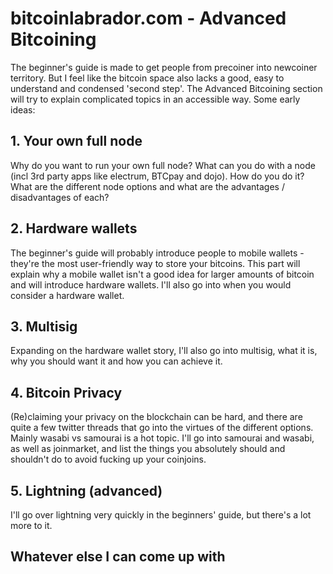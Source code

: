# bitcoinlabrador.com - Advanced Bitcoining
The beginner's guide is made to get people from precoiner into newcoiner territory. But I feel like the bitcoin space also lacks a good, easy to understand and condensed 'second step'. The Advanced Bitcoining section will try to explain complicated topics in an accessible way. Some early ideas:

## 1. Your own full node
Why do you want to run your own full node? What can you do with a node (incl 3rd party apps like electrum, BTCpay and dojo). How do you do it? What are the different node options and what are the advantages / disadvantages of each? 

## 2. Hardware wallets
The beginner's guide will probably introduce people to mobile wallets - they're the most user-friendly way to store your bitcoins. This part will explain why a mobile wallet isn't a good idea for larger amounts of bitcoin and will introduce hardware wallets. I'll also go into when you would consider a hardware wallet.

## 3. Multisig
Expanding on the hardware wallet story, I'll also go into multisig, what it is, why you should want it and how you can achieve it.

## 4. Bitcoin Privacy  
(Re)claiming your privacy on the blockchain can be hard, and there are quite a few twitter threads that go into the virtues of the different options. Mainly wasabi vs samourai is a hot topic. I'll go into samourai and wasabi, as well as joinmarket, and list the things you absolutely should and shouldn't do to avoid fucking up your coinjoins.

## 5. Lightning (advanced)
I'll go over lightning very quickly in the beginners' guide, but there's a lot more to it.

## Whatever else I can come up with
